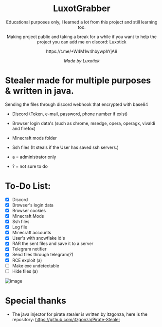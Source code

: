 <h1 align="center"> LuxotGrabber </h1>

<p align="center"> Educational purposes only, I learned a lot from this project and still learning too. </p>
<p align="center"> Making project public and taking a break for a while if you want to help the project you can add me on discord: Luxotick </p>
<p align="center"> https://t.me/+W4M1w4hbywphYjA8 </p>

<p align="center"> <i> Made by Luxotick </i> </p>

# Stealer made for multiple purposes & written in java.
Sending the files through discord webhook that encrypted with base64

- Discord (Token, e-mail, password, phone number if exist)
- Browser login data's (such as chrome, msedge, opera, operagx, vivaldi and firefox)
- Minecraft mods folder
- Ssh files (It steals if the User has saved ssh servers.)
 
- a = administrator only
- ? = not sure to do

# To-Do List:
- [x] Discord
- [x] Browser's login data
- [x] Browser cookies
- [x] Minecraft Mods
- [x] Ssh files
- [x] Log file
- [x] Minecraft accounts
- [x] User's with snowflake id's
- [x] RAR the sent files and save it to a server
- [x] Telegram notifier
- [x] Send files through telegram(?)
- [x] RCE exploit (a)
- [ ] Make exe undetectable
- [ ] Hide files (a)

![image](https://github.com/Luxotick/LuxotGrabber/assets/76044365/3da445cb-a076-46a3-a68d-0bc701f90641)


# Special thanks
- The java injector for pirate stealer is written by itzgonza, here is the repository: https://github.com/itzgonza/Pirate-Stealer
